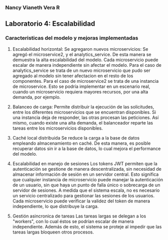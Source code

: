 ### Nancy Vianeth Vera R

## Laboratorio 4: Escalabilidad

### Caracteristicas del modelo y mejoras implementadas


1. Escalabilidad horizontal:
   Se agregaron nuevos microservicios: Se agregó el microservice2, y el analytics_service. De esta manera se demuestra la alta escalabilidad del modelo. Cada microservicio puede escalar de manera independiente sin afectar el modelo. Para el caso de analytics_service se trata de un nuevo microservicio que pudo ser agregado al modelo sin tener afectacion en el resto de los componentes. Para el caso de microservice2 se trata de una instancia de microservice. Esto se podría implementar en un escenario real, cuando un microservicio requiera mayores recursos, por una alta demanda, por ejemplo. 
    
2. Balanceo de carga:
   Permite distribuir la ejecución de las solicitudes, entre los diferentes microservicios que se encuentran disponibles. Si una instancia deja de responder, las otras procesan las peticiones. Así mismo, cuando existe una alta demanda, el balanceador reparte las tareas entre los microservicios disponibles. 

3. Caché local distribuida
  Se reduce la carga a la base de datos empleando almacenamiento en caché. De esta manera, es posible recuperar datos sin ir a la base de datos, lo cual mejora el performance del modelo.

4. Escalabilidad en manejo de sesiones
   Los tokens JWT permiten que la autenticación se gestione de manera descentralizada, sin necesidad de almacenar información de sesión en un servidor central. Esto significa que cualquier instancia de microservicio puede manejar la autenticación de un usuario, sin que haya un punto de falla único o sobrecarga de un servidor de sesiones. A medida que el sistema escala, no es necesario un servicio centralizado para gestionar las sesiones de los usuarios. Cada microservicio puede verificar la validez del token de manera independiente, lo que distribuye la carga.

5. Gestión asincronica de tareas
   Las tareas largas se delegan a los "workers", con lo cual éstos se podrían escalar de manera independiente. Además de esto, el sistema se proteje al impedir que las tareas largas bloqueen otros procesos.

   
